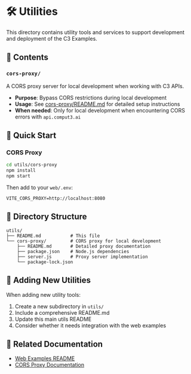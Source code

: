 # 🛠️ Utilities

This directory contains utility tools and services to support development and deployment of the C3 Examples.

## 📂 Contents

### `cors-proxy/`
A CORS proxy server for local development when working with C3 APIs.

- **Purpose**: Bypass CORS restrictions during local development
- **Usage**: See [cors-proxy/README.md](cors-proxy/README.md) for detailed setup instructions
- **When needed**: Only for local development when encountering CORS errors with `api.comput3.ai`

## 🚀 Quick Start

### CORS Proxy
```bash
cd utils/cors-proxy
npm install
npm start
```

Then add to your `web/.env`:
```env
VITE_CORS_PROXY=http://localhost:8080
```

## 📁 Directory Structure

```
utils/
├── README.md           # This file
└── cors-proxy/         # CORS proxy for local development
    ├── README.md       # Detailed proxy documentation
    ├── package.json    # Node.js dependencies
    ├── server.js       # Proxy server implementation
    └── package-lock.json
```

## 🎯 Adding New Utilities

When adding new utility tools:

1. Create a new subdirectory in `utils/`
2. Include a comprehensive README.md
3. Update this main utils README
4. Consider whether it needs integration with the web examples

## 📖 Related Documentation

- [Web Examples README](../web/README.md)
- [CORS Proxy Documentation](cors-proxy/README.md) 
